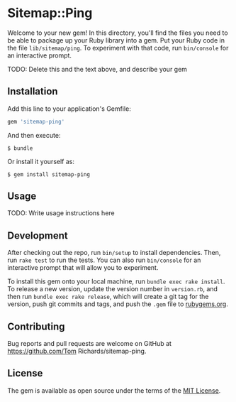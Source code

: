 # Sitemap::Ping

Welcome to your new gem! In this directory, you'll find the files you need to be able to package up your Ruby library into a gem. Put your Ruby code in the file `lib/sitemap/ping`. To experiment with that code, run `bin/console` for an interactive prompt.

TODO: Delete this and the text above, and describe your gem

## Installation

Add this line to your application's Gemfile:

```ruby
gem 'sitemap-ping'
```

And then execute:

    $ bundle

Or install it yourself as:

    $ gem install sitemap-ping

## Usage

TODO: Write usage instructions here

## Development

After checking out the repo, run `bin/setup` to install dependencies. Then, run `rake test` to run the tests. You can also run `bin/console` for an interactive prompt that will allow you to experiment.

To install this gem onto your local machine, run `bundle exec rake install`. To release a new version, update the version number in `version.rb`, and then run `bundle exec rake release`, which will create a git tag for the version, push git commits and tags, and push the `.gem` file to [rubygems.org](https://rubygems.org).

## Contributing

Bug reports and pull requests are welcome on GitHub at https://github.com/Tom Richards/sitemap-ping.


## License

The gem is available as open source under the terms of the [MIT License](http://opensource.org/licenses/MIT).

